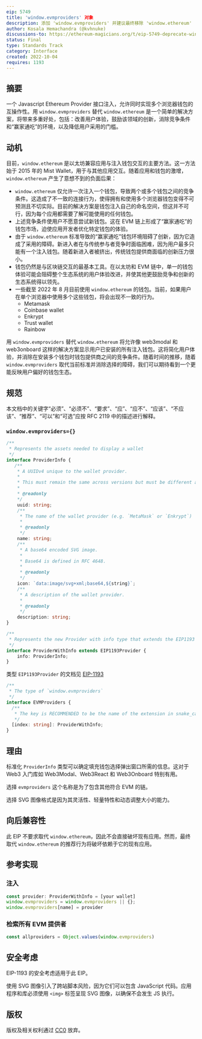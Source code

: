 ```yaml
---
eip: 5749
title: 'window.evmproviders' 对象
description: 添加 'window.evmproviders' 并建议最终移除 'window.ethereum'
author: Kosala Hemachandra (@kvhnuke)
discussions-to: https://ethereum-magicians.org/t/eip-5749-deprecate-window-ethereum/11195
status: Final
type: Standards Track
category: Interface
created: 2022-10-04
requires: 1193
---
```



## 摘要

一个 Javascript Ethereum Provider 接口注入，允许同时实现多个浏览器钱包的互操作性。用 `window.evmproviders` 替代 `window.ethereum` 是一个简单的解决方案，将带来多重好处，包括：改善用户体验，鼓励该领域的创新，消除竞争条件和“赢家通吃”的环境，以及降低用户采用的门槛。

## 动机

目前，`window.ethereum` 是以太坊兼容应用与注入钱包交互的主要方法。这一方法始于 2015 年的 Mist Wallet，用于与其他应用交互。随着应用和钱包的激增，`window.ethereum` 产生了意想不到的负面后果：

- `window.ethereum` 仅允许一次注入一个钱包，导致两个或多个钱包之间的竞争条件。这造成了不一致的连接行为，使得拥有和使用多个浏览器钱包变得不可预测且不切实际。目前的解决方案是钱包注入自己的命名空间，但这并不可行，因为每个应用都需要了解可能使用的任何钱包。
- 上述竞争条件使用户不愿意尝试新钱包。这在 EVM 链上形成了“赢家通吃”的钱包市场，迫使应用开发者优化特定钱包的体验。
- 由于 `window.ethereum` 标准导致的“赢家通吃”钱包环境阻碍了创新，因为它造成了采用的障碍。新进入者在与传统参与者竞争时面临困难，因为用户最多只能有一个注入钱包。随着新进入者被挤出，传统钱包提供商面临的创新压力很小。
- 钱包仍然是与区块链交互的最基本工具。在以太坊和 EVM 链中，单一的钱包体验可能会阻碍整个生态系统的用户体验改进，并使其他更鼓励竞争和创新的生态系统得以领先。
- 一些截至 2022 年 8 月目前使用 `window.ethereum` 的钱包。当前，如果用户在单个浏览器中使用多个这些钱包，将会出现不一致的行为。
	- Metamask
	- Coinbase wallet
	- Enkrypt
	- Trust wallet
	- Rainbow
  

用 `window.evmproviders` 替代 `window.ethereum` 将允许像 web3modal 和 web3onboard 这样的解决方案显示用户已安装的所有注入钱包。这将简化用户体验，并消除在安装多个钱包时钱包提供商之间的竞争条件。随着时间的推移，随着 `window.evmproviders` 取代当前标准并消除选择的障碍，我们可以期待看到一个更能反映用户偏好的钱包生态。

## 规范

本文档中的关键字“必须”、“必须不”、“要求”、“应”、“应不”、“应该”、“不应该”、“推荐”、“可以”和“可选”应按 RFC 2119 中的描述进行解释。

### `window.evmproviders={}`

```typescript
/**
 * Represents the assets needed to display a wallet
 */
interface ProviderInfo {
   /**
    * A UUIDv4 unique to the wallet provider.
    *
    * This must remain the same across versions but must be different across channels. For example, MetaMask, Trust wallet and Enkrypt should each have different UUIDs, but MetaMask 10.22.2 and MetaMask 9.8.1 should have the same UUID.
    *
    * @readonly
    */
    uuid: string;
    /**
     * The name of the wallet provider (e.g. `MetaMask` or `Enkrypt`)
     *
     * @readonly
     */
    name: string;
    /**
     * A base64 encoded SVG image.
     *
     * Base64 is defined in RFC 4648.
     *
     * @readonly
     */
    icon: `data:image/svg+xml;base64,${string}`;
    /**
     * A description of the wallet provider.
     *
     * @readonly
     */
    description: string;
}
```

```typescript
/**
 * Represents the new Provider with info type that extends the EIP1193 provider
 */
interface ProviderWithInfo extends EIP1193Provider {
  	info: ProviderInfo;
}
```

类型 `EIP1193Provider` 的文档见 [EIP-1193](./eip-1193.md)

```typescript
/**
 * The type of `window.evmproviders`
 */
interface EVMProviders {
  /**
   * The key is RECOMMENDED to be the name of the extension in snake_case. It MUST contain only lowercase letters, numbers, and underscores.
   */
  [index: string]: ProviderWithInfo;
}
```

## 理由

标准化 `ProviderInfo` 类型可以确定填充钱包选择弹出窗口所需的信息。这对于 Web3 入门库如 Web3Modal、Web3React 和 Web3Onboard 特别有用。

选择 `evmproviders` 这个名称是为了包含其他符合 EVM 的链。

选择 SVG 图像格式是因为其灵活性、轻量特性和动态调整大小的能力。

## 向后兼容性

此 EIP 不要求取代 `window.ethereum`，因此不会直接破坏现有应用。然而，最终取代 `window.ethereum` 的推荐行为将破坏依赖于它的现有应用。

## 参考实现

### 注入

```typescript
const provider: ProviderWithInfo = [your wallet]
window.evmproviders = window.evmproviders || {};
window.evmproviders[name] = provider
```

### 检索所有 EVM 提供者

```typescript
const allproviders = Object.values(window.evmproviders)
```

## 安全考虑

EIP-1193 的安全考虑适用于此 EIP。

使用 SVG 图像引入了跨站脚本风险，因为它们可以包含 JavaScript 代码。应用程序和库必须使用 `<img>` 标签呈现 SVG 图像，以确保不会发生 JS 执行。

## 版权

版权及相关权利通过 [CC0](../LICENSE.md) 放弃。